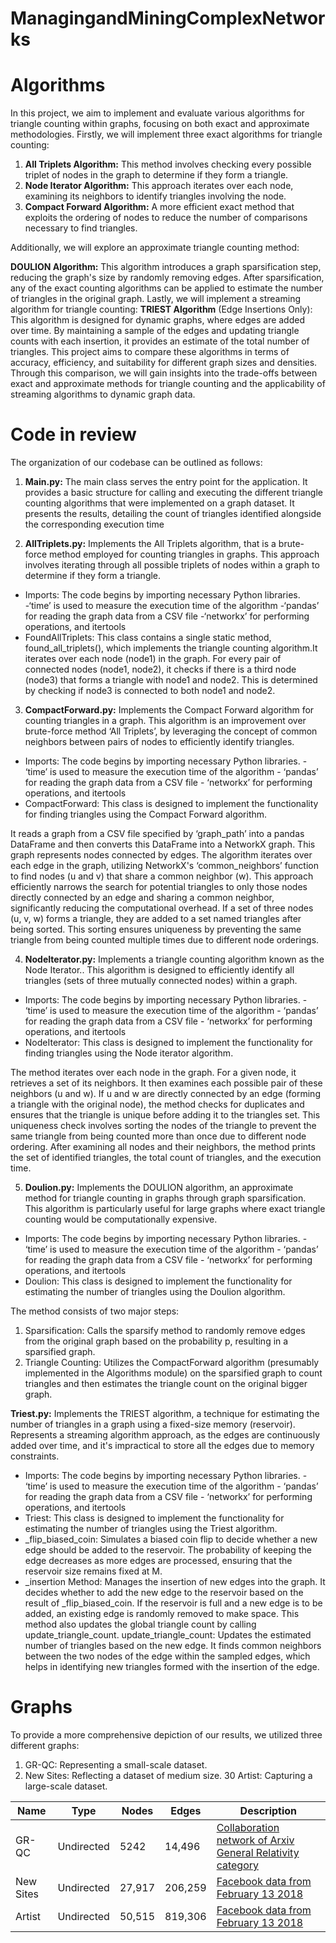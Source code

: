 ﻿# ManagingandMiningComplexNetworks

# Algorithms

In this project, we aim to implement and evaluate various algorithms for triangle counting within graphs, focusing on both exact and approximate methodologies. Firstly, we will implement three exact algorithms for triangle counting: 

1) **All Triplets Algorithm:** This method involves checking every possible triplet of nodes in the graph to determine if they form a triangle.
2) **Node Iterator Algorithm:** This approach iterates over each node, examining its neighbors to identify triangles involving the node. 
3) **Compact Forward Algorithm:** A more efficient exact method that exploits the ordering of nodes to reduce the number of comparisons necessary to find triangles. 

Additionally, we will explore an approximate triangle counting method: 

**DOULION Algorithm:** This algorithm introduces a graph sparsification step, reducing the graph's size by randomly removing edges. After sparsification, any of the exact counting algorithms can be applied to estimate the number of triangles in the original graph. Lastly, we will implement a streaming algorithm for triangle counting: 
**TRIEST Algorithm** (Edge Insertions Only): This algorithm is designed for dynamic graphs, where edges are added over time. By maintaining a sample of the edges and updating triangle counts with each insertion, it provides an estimate of the total number of triangles. This project aims to compare these algorithms in terms of accuracy, efficiency, and suitability for different graph sizes and densities. Through this comparison, we will gain insights into the trade-offs between exact and approximate methods for triangle counting and the applicability of streaming algorithms to dynamic graph data.

# Code in review
The organization of our codebase can be outlined as follows:

 1) **Main.py:** The main class serves the entry point for the application. It provides a basic structure for calling and executing the different triangle counting algorithms that were implemented on a graph dataset. It presents the results, detailing the count of triangles identified alongside the corresponding execution time

2) **AllTriplets.py:** Implements the All Triplets algorithm, that is a brute-force method employed for counting triangles in graphs. This approach involves iterating through all possible triplets of nodes within a graph to determine if they form a triangle.

- Imports: The code begins by importing necessary Python libraries. 
        -‘time’ is used to measure the execution time of the algorithm
        -‘pandas’ for reading the graph data from a CSV file
        -‘networkx’ for performing operations, and itertools
- FoundAllTriplets: This class contains a single static method, found_all_triplets(), which implements the triangle counting algorithm.It iterates over each node (node1) in the graph. For every pair of connected nodes (node1, node2), it checks if there is a third node (node3) that forms a triangle with node1 and node2. This is determined by checking if node3 is connected to both node1 and node2.
 
3) **CompactForward.py:** Implements the Compact Forward algorithm for counting triangles in a graph. This algorithm is an improvement over brute-force method ‘All Triplets’, by leveraging the concept of common neighbors between pairs of nodes to efficiently identify triangles.

- Imports: The code begins by importing necessary Python libraries. 
          - ‘time’ is used to measure the execution time of the algorithm
          - ‘pandas’ for reading the graph data from a CSV file
          - ‘networkx’ for performing operations, and itertools
- CompactForward: This class is designed to implement the functionality for finding triangles using the Compact Forward algorithm.

It reads a graph from a CSV file specified by ‘graph_path’ into a pandas DataFrame and then converts this DataFrame into a NetworkX graph. This
graph represents nodes connected by edges. The algorithm iterates over each edge in the graph, utilizing NetworkX's ‘common_neighbors’ function to find nodes (u and v) that share a common neighbor (w). This approach efficiently narrows the search for potential triangles to only those nodes directly connected by an edge and sharing a common neighbor, significantly reducing the computational overhead. If a set of three nodes (u, v, w) forms a triangle, they are added to a set named triangles after being sorted. This sorting ensures uniqueness by preventing the same triangle from being counted multiple times due to different node orderings.

4) **NodeIterator.py:** Implements a triangle counting algorithm known as the Node Iterator.. This algorithm is designed to efficiently identify all triangles (sets of three mutually connected nodes) within a graph.

- Imports: The code begins by importing necessary Python libraries. 
        - ‘time’ is used to measure the execution time of the algorithm
        - ‘pandas’ for reading the graph data from a CSV file
        - ‘networkx’ for performing operations, and itertools
- NodeIterator: This class is designed to implement the functionality for finding triangles using the Node iterator algorithm.

The method iterates over each node in the graph. For a given node, it retrieves a set of its neighbors. It then examines each possible pair of these neighbors (u and w). If u and w are directly connected by an edge (forming a triangle with the original node), the method checks for duplicates and ensures that the triangle is unique before adding it to the triangles set. This uniqueness check involves sorting the nodes of the triangle to prevent the same triangle from being counted more than once due to different node ordering. After examining all nodes and their neighbors, the method prints the set of identified triangles, the total count of triangles, and the execution time.



5) **Doulion.py:** Implements the DOULION algorithm, an approximate method for triangle counting in graphs through graph sparsification. This algorithm is particularly useful for large graphs where exact triangle counting would be computationally expensive. 

- Imports: The code begins by importing necessary Python libraries. 
       - ‘time’ is used to measure the execution time of the algorithm
       - ‘pandas’ for reading the graph data from a CSV file
       - ‘networkx’ for performing operations, and itertools
- Doulion: This class is designed to implement the functionality for estimating the number of triangles using the Doulion algorithm.

The method consists of two major steps:
1) Sparsification: Calls the sparsify method to randomly remove edges from the original graph based on the probability p, resulting in a sparsified graph. 
2) Triangle Counting: Utilizes the CompactForward algorithm (presumably implemented in the Algorithms module) on the sparsified graph to count triangles and then estimates the triangle count on the original bigger graph.



**Triest.py:** Implements the TRIEST algorithm, a technique for estimating the number of triangles in a graph using a fixed-size memory (reservoir). Represents a streaming algorithm approach, as the edges are continuously added over time, and it's impractical to store all the edges due to memory constraints. 
- Imports: The code begins by importing necessary Python libraries. 
        - ‘time’ is used to measure the execution time of the algorithm
        - ‘pandas’ for reading the graph data from a CSV file
        - ‘networkx’ for performing operations, and itertools
- Triest: This class is designed to implement the functionality for estimating the number of triangles using the Triest algorithm.
- _flip_biased_coin: Simulates a biased coin flip to decide whether a new edge should be added to the reservoir. The probability of keeping the edge decreases as more edges are processed, ensuring that the reservoir size remains fixed at M. 
- _insertion Method: Manages the insertion of new edges into the graph. It decides whether to add the new edge to the reservoir based on the result of _flip_biased_coin. If the reservoir is full and a new edge is to be added, an existing edge is randomly removed to make space. This method also updates the global triangle count by calling update_triangle_count. 
update_triangle_count: Updates the estimated number of triangles based on the new edge. It finds common neighbors between the two nodes of the edge within the sampled edges, which helps in identifying new triangles formed with the insertion of the edge.

# Graphs
To provide a more comprehensive depiction of our results, we utilized three different graphs: 

1) GR-QC: Representing a small-scale dataset. 
2) New Sites: Reflecting a dataset of medium size. 
30 Artist: Capturing a large-scale dataset.
   
| Name       | Type       | Nodes  | Edges     | Description                                  |
|------------|------------|--------|-----------|----------------------------------------------|
| GR-QC      | Undirected | 5242   | 14,496    |[Collaboration network of Arxiv General Relativity category](https://snap.stanford.edu/data/ca-GrQc.html) |
| New Sites  | Undirected | 27,917 | 206,259   |[Facebook data from February 13 2018](https://snap.stanford.edu/data/gemsec-Facebook.html)  |
| Artist     | Undirected | 50,515 | 819,306   |[Facebook data from February 13 2018](https://snap.stanford.edu/data/gemsec-Facebook.html)  |
